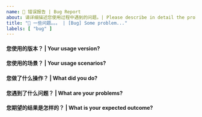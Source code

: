 ```yaml
---
name: 🐛 错误报告 | Bug Report
about: 请详细描述您使用过程中遇到的问题。| Please describe in detail the problems you encountered in the process of using.
title: "🐛 一些问题。。。 | [Bug] Some problem..."
labels: [ "bug" ]
---
```


<!-- 请在您提交 bug 之前，回答以下这些问题。 | Please answer these questions before you submit a bug. -->

#### 您使用的版本？ | Your usage version?

#### 您使用的场景？ | Your usage scenarios?

#### 您做了什么操作？ | What did you do?

#### 您遇到了什么问题？ | What are your problems?

#### 您期望的结果是怎样的？ | What is your expected outcome?
